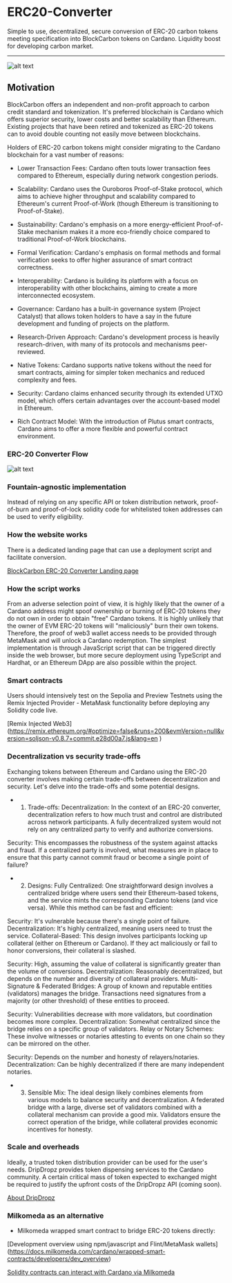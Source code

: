 # ERC20-Converter

Simple to use, decentralized, secure conversion of ERC-20 carbon tokens meeting specification into BlockCarbon tokens on Cardano. Liquidity boost for developing carbon market.
***
![alt text](https://blockcarbon.io/images/pic01.jpg "©2023 BlockCarbon Foundation MTÜ")

## Motivation
BlockCarbon offers an independent and non-profit approach to carbon credit standard and tokenization. It's preferred blockchain is Cardano which offers superior security, lower costs and better scalability than Ethereum. Existing projects that have been retired and tokenized as ERC-20 tokens can to avoid double counting not easily move between blockchains.

Holders of ERC-20 carbon tokens might consider migrating to the Cardano blockchain for a vast number of reasons:

* Lower Transaction Fees: Cardano often touts lower transaction fees compared to Ethereum, especially during network congestion periods.

* Scalability: Cardano uses the Ouroboros Proof-of-Stake protocol, which aims to achieve higher throughput and scalability compared to Ethereum's current Proof-of-Work (though Ethereum is transitioning to Proof-of-Stake).

* Sustainability: Cardano's emphasis on a more energy-efficient Proof-of-Stake mechanism makes it a more eco-friendly choice compared to traditional Proof-of-Work blockchains.

* Formal Verification: Cardano's emphasis on formal methods and formal verification seeks to offer higher assurance of smart contract correctness.

* Interoperability: Cardano is building its platform with a focus on interoperability with other blockchains, aiming to create a more interconnected ecosystem.

* Governance: Cardano has a built-in governance system (Project Catalyst) that allows token holders to have a say in the future development and funding of projects on the platform.

* Research-Driven Approach: Cardano's development process is heavily research-driven, with many of its protocols and mechanisms peer-reviewed.

* Native Tokens: Cardano supports native tokens without the need for smart contracts, aiming for simpler token mechanics and reduced complexity and fees.

* Security: Cardano claims enhanced security through its extended UTXO model, which offers certain advantages over the account-based model in Ethereum.

* Rich Contract Model: With the introduction of Plutus smart contracts, Cardano aims to offer a more flexible and powerful contract environment.


### ERC-20 Converter Flow
![alt text](https://blockcarbon.io/images/erc20flow.png "Ideal Flow of ERC-20 Conversion")

### Fountain-agnostic implementation
Instead of relying on any specific API or token distribution network, proof-of-burn and proof-of-lock solidity code for whitelisted token addresses can be used to verify eligibility.

### How the website works
There is a dedicated landing page that can use a deployment script and facilitate conversion. 

[BlockCarbon ERC-20 Converter Landing page](https://blockcarbon.io/erc20.html)

### How the script works
From an adverse selection point of view, it is highly likely that the owner of a Cardano address might spoof ownership or burning of ERC-20 tokens they do not own in order to obtain "free" Cardano tokens. It is highly unlikely that the owner of EVM ERC-20 tokens will "maliciously" burn their own tokens. Therefore, the proof of web3 wallet access needs to be provided through MetaMask and will unlock a Cardano redemption. The simplest implementation is through JavaScript script that can be triggered directly inside the web browser, but more secure deployment using TypeScript and Hardhat, or an Ethereum DApp are also possible within the project.

### Smart contracts
Users should intensively test on the Sepolia and Preview Testnets using the Remix Injected Provider - MetaMask functionality before deploying any Solidity code live.

[Remix Injected Web3] (https://remix.ethereum.org/#optimize=false&runs=200&evmVersion=null&version=soljson-v0.8.7+commit.e28d00a7.js&lang=en
)

### Decentralization vs security trade-offs
Exchanging tokens between Ethereum and Cardano using the ERC-20 converter involves making certain trade-offs between decentralization and security. Let's delve into the trade-offs and some potential designs.

* 1. Trade-offs:
Decentralization: In the context of an ERC-20 converter, decentralization refers to how much trust and control are distributed across network participants. A fully decentralized system would not rely on any centralized party to verify and authorize conversions.

Security: This encompasses the robustness of the system against attacks and fraud. If a centralized party is involved, what measures are in place to ensure that this party cannot commit fraud or become a single point of failure?

* 2. Designs:
Fully Centralized: One straightforward design involves a centralized bridge where users send their Ethereum-based tokens, and the service mints the corresponding Cardano tokens (and vice versa). While this method can be fast and efficient:

Security: It's vulnerable because there's a single point of failure.
Decentralization: It's highly centralized, meaning users need to trust the service.
Collateral-Based: This design involves participants locking up collateral (either on Ethereum or Cardano). If they act maliciously or fail to honor conversions, their collateral is slashed.

Security: High, assuming the value of collateral is significantly greater than the volume of conversions.
Decentralization: Reasonably decentralized, but depends on the number and diversity of collateral providers.
Multi-Signature & Federated Bridges: A group of known and reputable entities (validators) manages the bridge. Transactions need signatures from a majority (or other threshold) of these entities to proceed.

Security: Vulnerabilities decrease with more validators, but coordination becomes more complex.
Decentralization: Somewhat centralized since the bridge relies on a specific group of validators.
Relay or Notary Schemes: These involve witnesses or notaries attesting to events on one chain so they can be mirrored on the other.

Security: Depends on the number and honesty of relayers/notaries.
Decentralization: Can be highly decentralized if there are many independent notaries.

* 3. Sensible Mix:
The ideal design likely combines elements from various models to balance security and decentralization. A federated bridge with a large, diverse set of validators combined with a collateral mechanism can provide a good mix. Validators ensure the correct operation of the bridge, while collateral provides economic incentives for honesty.

### Scale and overheads
Ideally, a trusted token distribution provider can be used for the user's needs. DripDropz provides token dispensing services to the Cardano community. A certain critical mass of token expected to exchanged might be required to justify the upfront costs of the DripDropz API (coming soon).

[About DripDropz](https://dripdropz.io/about-us)

### Milkomeda as an alternative
* Milkomeda wrapped smart contract to bridge ERC-20 tokens directly:

[Development overview using npm/javascript and Flint/MetaMask wallets] (https://docs.milkomeda.com/cardano/wrapped-smart-contracts/developers/dev_overview)

[Solidity contracts can interact with Cardano via Milkomeda](https://docs.milkomeda.com/cardano/wrapped-smart-contracts/developers/how_to_integrate)
